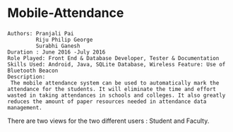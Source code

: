# Mobile-Attendance
###
    Authors: Pranjali Pai
             Riju Philip George
             Surabhi Ganesh
    Duration : June 2016 -July 2016
    Role Played: Front End & Database Developer, Tester & Documentation
    Skills Used: Android, Java, SQLite Database, Wireless Feature: Use of Bluetooth Beacon
    Description:
     The mobile attendance system can be used to automatically mark the attendance for the students. It will eliminate the time and effort wasted in taking attendances in schools and colleges. It also greatly reduces the amount of paper resources needed in attendance data management.
There are two views for the two different users : Student and Faculty.
